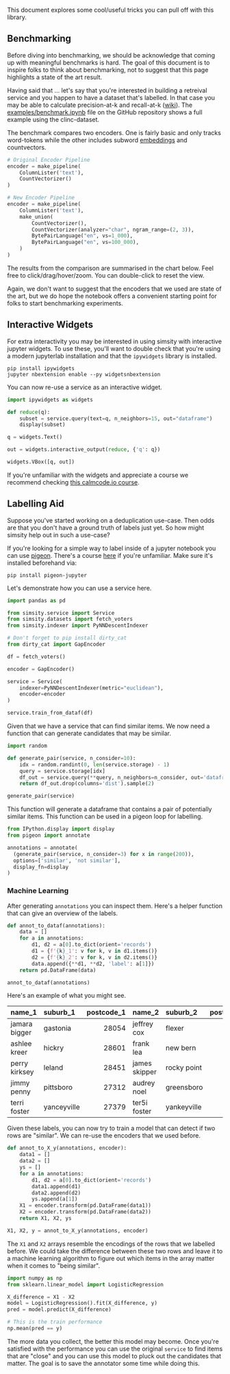 <script src="https://cdn.jsdelivr.net/npm/vega@5"></script>
<script src="https://cdn.jsdelivr.net/npm/vega-lite@5"></script>
<script src="https://cdn.jsdelivr.net/npm/vega-embed@6"></script>
<script src="https://cdn.jsdelivr.net/gh/koaning/justcharts/justcharts.js"></script>

This document explores some cool/useful tricks you can pull off with this library.

## Benchmarking

Before diving into benchmarking, we should be acknowledge that coming
up with meaningful benchmarks is hard. The goal of this document is to
inspire folks to think about benchmarking, not to suggest that this page
highlights a state of the art result.

Having said that ... let's say that you're interested in building a retreival service and
you happen to have a dataset that's labelled. In that case you may
be able to calculate precision-at-k and recall-at-k ([wiki](https://en.wikipedia.org/wiki/Evaluation_measures_(information_retrieval)#Precision_at_k)). The [examples/benchmark.ipynb]() file on the
GitHub repository shows a full example using the clinc-dataset.

The benchmark compares two encoders. One is fairly basic and only
tracks word-tokens while the other includes subword [embeddings](https://rasahq.github.io/whatlies/api/language/bpemb_lang/) and
countvectors.

```python
# Original Encoder Pipeline
encoder = make_pipeline(
    ColumnLister('text'),
    CountVectorizer()
)

# New Encoder Pipeline
encoder = make_pipeline(
    ColumnLister('text'),
    make_union(
        CountVectorizer(),
        CountVectorizer(analyzer="char", ngram_range=(2, 3)),
        BytePairLanguage("en", vs=1_000),
        BytePairLanguage("en", vs=100_000),
    )
)
```

The results from the comparison are summarised in the chart below.
Feel free to click/drag/hover/zoom. You can double-click to reset the
view.

<vegachart schema-url="../pretty-chart.json"></vegachart>

Again, we don't want to suggest that the encoders that we used are
state of the art, but we do hope the notebook offers a convenient
starting point for folks to start benchmarking experiments.

## Interactive Widgets

For extra interactivity you may be interested in using simsity with
interactive jupyter widgets. To use these, you'll want to double
check that you're using a modern jupyterlab installation and that
the `ipywidgets` library is installed.

```
pip install ipywidgets
jupyter nbextension enable --py widgetsnbextension
```

You can now re-use a service as an interactive widget.

```python
import ipywidgets as widgets

def reduce(q):
    subset = service.query(text=q, n_neighbors=15, out="dataframe")
    display(subset)

q = widgets.Text()

out = widgets.interactive_output(reduce, {'q': q})

widgets.VBox([q, out])
```

If you're unfamiliar with the widgets and appreciate a course we recommend
checking [this calmcode.io course](https://calmcode.io/ipywidgets/introduction.html).

## Labelling Aid

Suppose you've started working on a deduplication use-case. Then odds are
that you don't have a ground truth of labels just yet. So how might simsity
help out in such a use-case?

If you're looking for a simple way to label inside of a jupyter notebook
you can use [pigeon](https://github.com/agermanidis/pigeon). There's a
course [here](https://calmcode.io/pigeon/introduction.html) if you're unfamiliar.
Make sure it's installed beforehand via:

```
pip install pigeon-jupyter
```

Let's demonstrate how you can use a service here.

```python
import pandas as pd

from simsity.service import Service
from simsity.datasets import fetch_voters
from simsity.indexer import PyNNDescentIndexer

# Don't forget to pip install dirty_cat
from dirty_cat import GapEncoder

df = fetch_voters()

encoder = GapEncoder()

service = Service(
    indexer=PyNNDescentIndexer(metric="euclidean"),
    encoder=encoder
)

service.train_from_dataf(df)
```

Given that we have a service that can find similar items. We
now need a function that can generate candidates that may
be similar.

```python
import random

def generate_pair(service, n_consider=10):
    idx = random.randint(0, len(service.storage) - 1)
    query = service.storage[idx]
    df_out = service.query(**query, n_neighbors=n_consider, out='dataframe')
    return df_out.drop(columns='dist').sample(2)

generate_pair(service)
```

This function will generate a dataframe that contains a pair
of potentially similar items. This function can be used in a
pigeon loop for labelling.

```python
from IPython.display import display
from pigeon import annotate

annotations = annotate(
  (generate_pair(service, n_consider=3) for x in range(200)),
  options=['similar', 'not similar'],
  display_fn=display
)
```

### Machine Learning

After generating `annotations` you can inspect them. Here's a
helper function that can give an overview of the labels.

```python
def annot_to_dataf(annotations):
    data = []
    for a in annotations:
        d1, d2 = a[0].to_dict(orient='records')
        d1 = {f'{k}_1': v for k, v in d1.items()}
        d2 = {f'{k}_2': v for k, v in d2.items()}
        data.append({**d1, **d2, 'label': a[1]})
    return pd.DataFrame(data)

annot_to_dataf(annotations)
```

Here's an example of what you might see.

| name_1        | suburb_1    |   postcode_1 | name_2        | suburb_2    |   postcode_2 | label       |
|:--------------|:------------|-------------:|:--------------|:------------|-------------:|:------------|
| jamara bigger | gastonia    |        28054 | jeffrey cox   | flexer      |        28702 | not similar |
| ashlee kreer  | hickry      |        28601 | frank lea     | new bern    |        28562 | not similar |
| perry kirksey | leland      |        28451 | james skipper | rocky point |        28457 | not similar |
| jimmy penny   | pittsboro   |        27312 | audrey noel   | greensboro  |        27405 | not similar |
| terri foster  | yanceyville |        27379 | ter5i foster  | yankeyville |        27379 | similar     |

Given these labels, you can now try to train a model that can detect if two rows are "similar".
We can re-use the encoders that we used before.

```python
def annot_to_X_y(annotations, encoder):
    data1 = []
    data2 = []
    ys = []
    for a in annotations:
        d1, d2 = a[0].to_dict(orient='records')
        data1.append(d1)
        data2.append(d2)
        ys.append(a[1])
    X1 = encoder.transform(pd.DataFrame(data1))
    X2 = encoder.transform(pd.DataFrame(data2))
    return X1, X2, ys

X1, X2, y = annot_to_X_y(annotations, encoder)
```

The `X1` and `X2` arrays resemble the encodings of the rows that we
labelled before. We could take the difference between these two rows
and leave it to a machine learning algorithm to figure out which
items in the array matter when it comes to "being similar".

```python
import numpy as np
from sklearn.linear_model import LogisticRegression

X_difference = X1 - X2
model = LogisticRegression().fit(X_difference, y)
pred = model.predict(X_difference)

# This is the train performance
np.mean(pred == y)
```

The more data you collect, the better this model may become. Once
you're satisfied with the performance you can use the original `service`
to find items that are "close" and you can use this model to
pluck out the candidates that matter. The goal is to save the annotator
some time while doing this.
